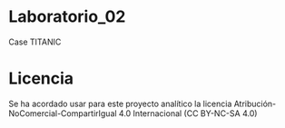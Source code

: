# Laboratorio_02
Case TITANIC
# Licencia
Se ha acordado usar para este proyecto analítico la licencia Atribución-NoComercial-CompartirIgual 4.0 Internacional (CC BY-NC-SA 4.0)
